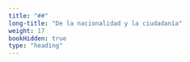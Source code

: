 ```yaml
---
title: "##"
long-title: "De la nacionalidad y la ciudadanía"
weight: 17
bookHidden: true
type: "heading"
---
```

